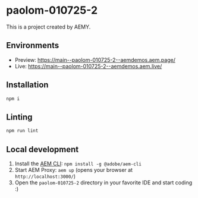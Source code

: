 # paolom-010725-2

This is a project created by AEMY.

## Environments

- Preview: https://main--paolom-010725-2--aemdemos.aem.page/
- Live: https://main--paolom-010725-2--aemdemos.aem.live/

## Installation

```sh
npm i
```

## Linting

```sh
npm run lint
```

## Local development

1. Install the [AEM CLI](https://github.com/adobe/helix-cli): `npm install -g @adobe/aem-cli`
1. Start AEM Proxy: `aem up` (opens your browser at `http://localhost:3000/`)
1. Open the `paolom-010725-2` directory in your favorite IDE and start coding :)